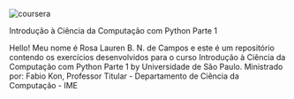 ![coursera](https://user-images.githubusercontent.com/86569498/130337628-ae98b626-e49f-4e5b-a084-ec8deef4b6b7.png)

Introdução à Ciência da Computação com Python Parte 1

Hello! Meu nome é Rosa Lauren B. N. de Campos e este é um repositório contendo os exercícios desenvolvidos para o curso Introdução à Ciência da Computação com Python Parte 1 by Universidade de São Paulo. Ministrado por: Fabio Kon, Professor Titular - Departamento de Ciência da Computação - IME


